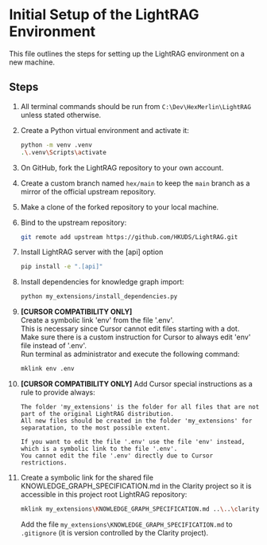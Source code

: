 # Initial Setup of the LightRAG Environment

This file outlines the steps for setting up the LightRAG environment on a new machine.

## Steps

1. All terminal commands should be run from `C:\Dev\HexMerlin\LightRAG` unless stated otherwise.
2. Create a Python virtual environment and activate it:

   ```bash
   python -m venv .venv
   .\.venv\Scripts\activate
   ```
3. On GitHub, fork the LightRAG repository to your own account.
4. Create a custom branch named `hex/main` to keep the `main` branch as a mirror of the official upstream repository.
5. Make a clone of the forked repository to your local machine.
6. Bind to the upstream repository:

   ```bash
   git remote add upstream https://github.com/HKUDS/LightRAG.git  
   ```

7. Install LightRAG server with the [api] option
   
   ```bash
   pip install -e ".[api]"
   ```

8. Install dependencies for knowledge graph import:
   
   ```bash
   python my_extensions/install_dependencies.py
   ```

9. **[CURSOR COMPATIBILITY ONLY]**  
   Create a symbolic link 'env' from the file '.env'.  
   This is necessary since Cursor cannot edit files starting with a dot.  
   Make sure there is a custom instruction for Cursor to always edit 'env' file instead of '.env'.  
   Run terminal as administrator and execute the following command:

   ```bash
   mklink env .env
   ```

10. **[CURSOR COMPATIBILITY ONLY]**
    Add Cursor special instructions as a rule to provide always:

    ```text
    The folder 'my_extensions' is the folder for all files that are not part of the original LightRAG distribution.
    All new files should be created in the folder 'my_extensions' for separatation, to the most possible extent.

    If you want to edit the file '.env' use the file 'env' instead, which is a symbolic link to the file '.env'.
    You cannot edit the file '.env' directly due to Cursor restrictions.
    ```

11. Create a symbolic link for the shared file KNOWLEDGE_GRAPH_SPECIFICATION.md in the Clarity project so it is accessible in this project root LightRAG repository:

    ```bash
    mklink my_extensions\KNOWLEDGE_GRAPH_SPECIFICATION.md ..\..\clarity\KNOWLEDGE_GRAPH_SPECIFICATION.md
    ```

    Add the file `my_extensions\KNOWLEDGE_GRAPH_SPECIFICATION.md` to `.gitignore` (it is version controlled by the Clarity project).


